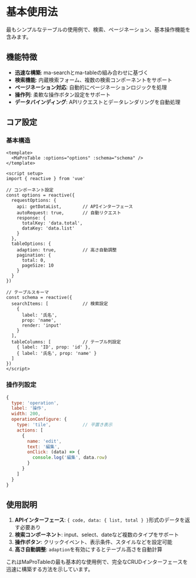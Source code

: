 # 基本使用法

最もシンプルなテーブルの使用例で、検索、ページネーション、基本操作機能を含みます。

<DemoPreview dir="demos/ma-pro-table-examples/basic" />

## 機能特徴

- **迅速な構築**: ma-searchとma-tableの組み合わせに基づく
- **検索機能**: 内蔵検索フォーム、複数の検索コンポーネントをサポート
- **ページネーション対応**: 自動的にページネーションロジックを処理
- **操作列**: 柔軟な操作ボタン設定をサポート
- **データバインディング**: APIリクエストとデータレンダリングを自動処理

## コア設定

### 基本構造
```vue
<template>
  <MaProTable :options="options" :schema="schema" />
</template>

<script setup>
import { reactive } from 'vue'

// コンポーネント設定
const options = reactive({
  requestOptions: {
    api: getDataList,        // APIインターフェース
    autoRequest: true,       // 自動リクエスト
    response: {
      totalKey: 'data.total',
      dataKey: 'data.list'
    }
  },
  tableOptions: {
    adaption: true,          // 高さ自動調整
    pagination: {
      total: 0,
      pageSize: 10
    }
  }
})

// テーブルスキーマ
const schema = reactive({
  searchItems: [             // 検索設定
    {
      label: '氏名',
      prop: 'name',
      render: 'input'
    }
  ],
  tableColumns: [            // テーブル列設定
    { label: 'ID', prop: 'id' },
    { label: '氏名', prop: 'name' }
  ]
})
</script>
```

### 操作列設定
```javascript
{
  type: 'operation',
  label: '操作',
  width: 200,
  operationConfigure: {
    type: 'tile',            // 平置き表示
    actions: [
      {
        name: 'edit',
        text: '編集',
        onClick: (data) => {
          console.log('編集', data.row)
        }
      }
    ]
  }
}
```

## 使用説明

1. **APIインターフェース**: `{ code, data: { list, total } }`形式のデータを返す必要あり
2. **検索コンポーネント**: input、select、dateなど複数のタイプをサポート
3. **操作ボタン**: クリックイベント、表示条件、スタイルなどを設定可能
4. **高さ自動調整**: `adaption`を有効にするとテーブル高さを自動計算

これはMaProTableの最も基本的な使用例で、完全なCRUDインターフェースを迅速に構築する方法を示しています。